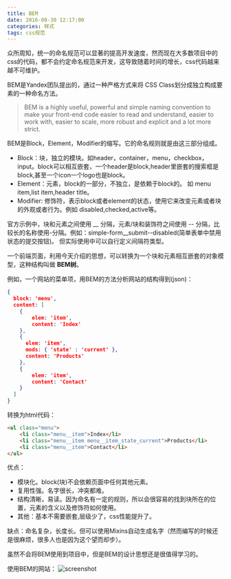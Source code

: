 ```yaml
---
title: BEM
date: 2016-08-30 12:17:00
categories: 样式
tags: css规范
---
```

众所周知，统一的命名规范可以显著的提高开发速度，然而现在大多数项目中的css的代码，都不会约定命名规范来开发，这导致随着时间的增长，css代码越来越不可维护。  

BEM是Yandex团队提出的，通过一种严格方式来将 CSS Class划分成独立构成要素的一种命名方法。
> BEM is a highly useful, powerful and simple naming convention to make your front-end code easier to read and understand, easier to work with, easier to scale, more robust and explicit and a lot more strict.

BEM是Block，Element，Modifier的缩写。它的命名规则就是由这三部分组成。

* Block：块，独立的模块。如header，container，menu，checkbox，input。block可以相互嵌套，一个header是block,header里嵌套的搜索框是block,甚至一个icon一个logo也是block。
* Element：元素，block的一部分，不独立，是依赖于block的。  如 menu item,list item,header title。
* Modifier: 修饰符，表示block或者element的状态，使用它来改变元素或者块的外观或者行为。例如 disabled,checked,active等。  
 
官方示例中，块和元素之间使用 __ 分隔，元素/块和装饰符之间使用 -- 分隔，比较长的名称使用-分隔。例如：simple-form__submit--disabled(简单表单中禁用状态的提交按钮)。 但实际使用中可以自行定义间隔符类型。

一个前端页面，利用今天介绍的思想，可以转换为一个块和元素相互嵌套的对象模型，这种结构叫做 **BEM树**。  

例如，一个网站的菜单项，用BEM的方法分析网站的结构得到(json)：

```json
{
  block: 'menu',
  content: [
    { 
        elem: 'item', 
        content: 'Index' 
    },
    {
      elem: 'item',
      mods: { 'state' : 'current' },
      content: 'Products'
    },
    { 
        elem: 'item', 
        content: 'Contact' 
    }
  ]
}
```

转换为html代码：
```html
<ul class="menu">
    <li class="menu__item">Index</li>
    <li class="menu__item menu__item_state_current">Products</li>
    <li class="menu__item">Contact</li>
</ul>
``` 

优点：  

* 模块化。block(块)不会依赖页面中任何其他元素。
* 复用性强。名字很长，冲突都难。
* 结构清晰，易读。因为命名有一定的规则，所以会很容易的找到块所在的位置，元素的含义以及修饰符如何使用。
* 其他：基本不需要嵌套,层级少了，css性能提升了。

缺点：命名复杂，长度长。但可以使用Mixins自动生成名字（然而编写的时候还是很麻烦，很多人也是因为这个望而却步）。

虽然不会将BEM使用到项目中，但是BEM的设计思想还是很值得学习的。

使用BEM的网站：
![screenshot](http://ata2-img.cn-hangzhou.img-pub.aliyun-inc.com/7fcc9e9747b03d1d74fa8069ca2453a1)
